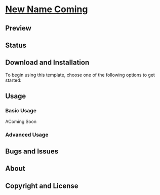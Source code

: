 # [New Name Coming]()


## Preview

## Status

## Download and Installation

To begin using this template, choose one of the following options to get started:


## Usage

### Basic Usage

AComing Soon

### Advanced Usage



## Bugs and Issues



## About



## Copyright and License

